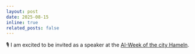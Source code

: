 ```yaml
---
layout: post
date: 2025-08-15
inline: true
related_posts: false
---
```

🎙️ I am excited to be invited as a speaker at the <a href="https://www.hsw-hameln.de/termine/ki-woche-von-vorurteilen-zu-verantwortung-wie-wir-risiken-in-ki-systemen-erkennen-und-begrenzen/">AI-Week of the city Hameln</a>. 

